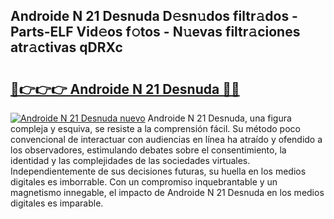 ## Androide N 21 Desnuda D𝚎sn𝚞dos filtr𝚊dos - Parts-ELF Vid𝚎os f𝚘tos - N𝚞evas filtr𝚊ciones atr𝚊ctivas qDRXc

# <h2><a href="http://mb598x.tromn.icu/?c=Androide+N+21+Desnuda">🔗👉👉👉 Androide N 21 Desnuda 🔗🔗</a></h2>

[![Androide N 21 Desnuda nuevo](https://i.imgur.com/pEAQMta.gif)](http://mb598x.tromn.icu/?c=Androide+N+21+Desnuda)
Androide N 21 Desnuda, una figura compleja y esquiva, se resiste a la comprensión fácil. Su método poco convencional de interactuar con audiencias en línea ha atraído y ofendido a los observadores, estimulando debates sobre el consentimiento, la identidad y las complejidades de las sociedades virtuales. Independientemente de sus decisiones futuras, su huella en los medios digitales es imborrable. Con un compromiso inquebrantable y un magnetismo innegable, el impacto de Androide N 21 Desnuda en los medios digitales es imparable.
